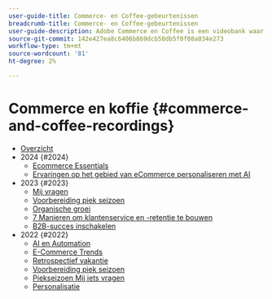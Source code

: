 ```yaml
---
user-guide-title: Commerce- en Coffee-gebeurtenissen
breadcrumb-title: Commerce- en Coffee-gebeurtenissen
user-guide-description: Adobe Commerce en Coffee is een videobank waar experts en collega's hun gedachten en ideeën over het gebruik van Adobe Commerce delen.
source-git-commit: 142e427ea8c6406b869dcb50db5f0f08a034e273
workflow-type: tm+mt
source-wordcount: '81'
ht-degree: 2%

---
```



# Commerce en koffie {#commerce-and-coffee-recordings}

+ [Overzicht](overview.md)
+ 2024 {#2024}
   + [Ecommerce Essentials](2024/ecommerce-essentials.md)
   + [Ervaringen op het gebied van eCommerce personaliseren met AI](2024/personalize-ecommerce.md)
+ 2023 {#2023}
   + [Mij vragen](2023/ask-me-anything.md)
   + [Voorbereiding piek seizoen](2023/peak-season-prep.md)
   + [Organische groei](2023/organic-growth.md)
   + [7 Manieren om klantenservice en -retentie te bouwen](2023/loyalty-retention.md)
   + [B2B-succes inschakelen](2023/b2b.md)
+ 2022 {#2022}
   + [AI en Automation](2022/ai-and-automation.md)
   + [E-Commerce Trends](2022/ecommerce-trends.md)
   + [Retrospectief vakantie](2022/holiday.md)
   + [Voorbereiding piek seizoen](2022/peak-season-prep.md)
   + [Piekseizoen Mij iets vragen](2022/peak-season-ask-anything.md)
   + [Personalisatie](2022/personalization.md)

<!--+ Commerce Events {#commerce-events}
  + [Overview](commerce-events/overview.md)
  + 2022 {#2022}
    + [Top Tips and Tricks for Adobe Campaign Standard](customer-journeys/2022/tips-and-tricks.md)
    + [Develop and customize data models in Adobe [!DNL Campaign Classic]](customer-journeys/2022/data-models.md)

+ Data and insights {#commerce-release-updates}
  + [Overview](commerce-release-updates/overview.md)
  + 2022 {#2022}
    + [Innovations and trends](data-and-insights/2022/innovations.md)
    + [Sensei and Analysis Workspace](data-and-insights/2022/sensei.md)
    + [Personalize and automate with Adobe Target](data-and-insights/2022/personalize.md)
    + [Analytics and Target applications for Mobile and Apps](data-and-insights/2022/mobile-and-apps.md)
    + [Cross Device Analytics and Customer Journey Analytics](data-and-insights/2022/cross-device-analytics.md) -->